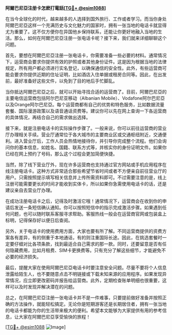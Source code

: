 **阿爾巴尼亞注册卡怎麽打電話[[TG💪+ @esim1088](https://t.me/s/esim1088)]**

在当今全球化的时代，越来越多的人选择到国外旅行、工作或者学习。而当你身处阿爾巴尼亞这样一个充满历史与文化魅力的国家时，拥有一张当地的电话卡就显得尤为重要了。这不仅方便你在异国他乡保持联系，还能让你更好地融入当地的生活。那么，如何在阿爾巴尼亞注册一张电话卡呢？接下来，我们就来详细聊聊这个问题。

首先，要想在阿爾巴尼亞注册一张电话卡，你需要准备一些必要的材料。通常情况下，运营商会要求你提供有效的护照或者其他身份证件。这是因为根据当地的法律规定，所有用户都必须进行实名登记，以确保通信的安全性。此外，有些运营商可能会要求你提供近期的住址证明，比如酒店入住单据或租房合同等。因此，在出发前，最好准备好这些文件，以免到了目的地后手忙脚乱。

当你抵达阿爾巴尼亞之后，就可以开始寻找合适的运营商了。目前，阿爾巴尼亞的主要电信运营商包括阿尔巴尼亚移动（Albanian Mobile）、Vodafone阿尔巴尼亞以及Orange阿尔巴尼亞。每个运营商都有自己的优势和特色服务，比如数据流量套餐、国际漫游政策以及语音通话资费等。建议你可以先在网上查询一下各运营商的具体情况，再结合自己的需求做出选择。

接下来，就是注册电话卡的实际操作步骤了。一般来说，你可以前往运营商的营业厅办理相关手续。营业厅通常位于各大城市的主要商业区或交通枢纽附近，交通便利。进入营业厅后，工作人员会热情地接待你，并引导你完成整个流程。他们会询问你的基本信息，如姓名、国籍、联系方式等，并核实你的身份证明文件。如果你已经在网上预约了号码，那么这个过程会更加简便快捷。

当然，除了线下营业厅外，现在许多运营商也支持通过官方网站或手机应用程序在线注册电话卡。这种方式非常适合那些希望节省时间或者不方便亲自前往营业厅的用户。只需按照提示填写相关信息并上传所需资料即可。不过需要注意的是，线上注册可能需要更长的时间才能收到实体卡，所以如果你急需使用电话卡的话，还是建议亲自去营业厅办理。

在成功注册电话卡之后，记得及时激活它哦！通常情况下，运营商会在收到你的申请后发送一条短信确认通知。你可以按照短信中的指示完成激活步骤。如果遇到任何问题，也可以随时联系客服寻求帮助。客服热线一般会在运营商官网或包装盒上标明，记得保存好以便日后查阅。

另外，关于电话卡的使用费用方面，大家也要有所了解。不同运营商提供的资费方案各有差异，有的侧重于本地通话，有的则注重国际长途。因此，在挑选套餐时一定要仔细对比各项条款，找到最适合自己需求的那一款。同时，还要留意是否有任何隐藏费用，比如月租费、SIM卡更换费等。只有充分了解这些细节，才能避免不必要的经济损失。

最后，提醒大家在使用阿爾巴尼亞电话卡时要注意安全问题。尽量不要将个人信息泄露给陌生人，也不要随意点击不明链接或下载未知来源的应用程序。如果发现异常情况，应立即更改密码并报告给运营商。此外，定期检查账单明细也很重要，这样可以及时发现并解决潜在的问题。

总之，在阿爾巴尼亞注册一张电话卡并不是一件难事，只要提前做好准备并按照正确的方法操作，就能轻松搞定。无论你是短期游客还是长期居住者，拥有一张当地的电话卡都能为你的生活带来极大的便利。希望本文能够为大家提供有用的参考信息，让大家在阿爾巴尼亞享受愉快的旅程！

[[TG💪+ @esim1088](https://t.me/s/esim1088) ![Image](https://i.postimg.cc/4NQfJmqS/Snipaste-2025-05-13-00-14-12.png)]